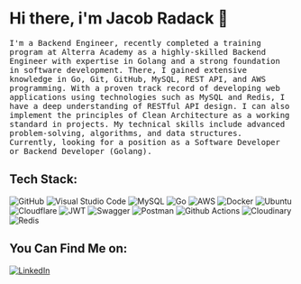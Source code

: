 # Hi there, i'm Jacob Radack 👋

<p align="left">
  <samp> I'm a Backend Engineer, recently completed a training program at Alterra Academy as a highly-skilled Backend Engineer with expertise in Golang and a strong foundation in software development. There, I gained extensive knowledge in Go, Git, GitHub, MySQL, REST API, and AWS programming. With a proven track record of developing web applications using technologies such as MySQL and Redis, I have a deep understanding of RESTful API design. I can also implement the principles of Clean Architecture as a working standard in projects. My technical skills include advanced problem-solving, algorithms, and data structures. Currently, looking for a position as a Software Developer or Backend Developer (Golang).
  </samp>

## Tech Stack:

![GitHub](https://img.shields.io/badge/github-%23121011.svg?style=for-the-badge&logo=github&logoColor=white)
![Visual Studio Code](https://img.shields.io/badge/Visual%20Studio%20Code-0078d7.svg?style=for-the-badge&logo=visual-studio-code&logoColor=white)
![MySQL](https://img.shields.io/badge/mysql-%2300f.svg?style=for-the-badge&logo=mysql&logoColor=white)
![Go](https://img.shields.io/badge/go-%2300ADD8.svg?style=for-the-badge&logo=go&logoColor=white)
![AWS](https://img.shields.io/badge/AWS-%23FF9900.svg?style=for-the-badge&logo=amazon-aws&logoColor=white)
![Docker](https://img.shields.io/badge/docker-%230db7ed.svg?style=for-the-badge&logo=docker&logoColor=white)
![Ubuntu](https://img.shields.io/badge/Ubuntu-E95420?style=for-the-badge&logo=ubuntu&logoColor=white)
![Cloudflare](https://img.shields.io/badge/Cloudflare-F38020?style=for-the-badge&logo=Cloudflare&logoColor=white)
![JWT](https://img.shields.io/badge/JWT-black?style=for-the-badge&logo=JSON%20web%20tokens)
![Swagger](https://img.shields.io/badge/-Swagger-%23Clojure?style=for-the-badge&logo=swagger&logoColor=white)
![Postman](https://img.shields.io/badge/Postman-FF6C37?style=for-the-badge&logo=postman&logoColor=white)
![Github Actions](https://img.shields.io/badge/GitHub_Actions-2088FF?style=for-the-badge&logo=github-actions&logoColor=white)
![Cloudinary](https://img.shields.io/badge/Cloudinary-F38020?style=for-the-badge&logo=Cloudflare&logoColor=white)
![Redis](https://img.shields.io/badge/redis-red.svg?style=for-the-badge&logo=redis&logoColor=white)
  
## You Can Find Me on:
  
<div align="left">

[![LinkedIn](https://img.shields.io/badge/linkedin-royalblue?style=for-the-badge&logo=linkedin&logoColor=white)](https://www.linkedin.com/in/jacob-radack-5ba7b838a)
</div>